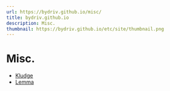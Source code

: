 ```yaml
---
url: https://bydriv.github.io/misc/
title: bydriv.github.io
description: Misc.
thumbnail: https://bydriv.github.io/etc/site/thumbnail.png
---
```


# Misc.

- [Kludge](kludge)
- [Lemma](lemma)
